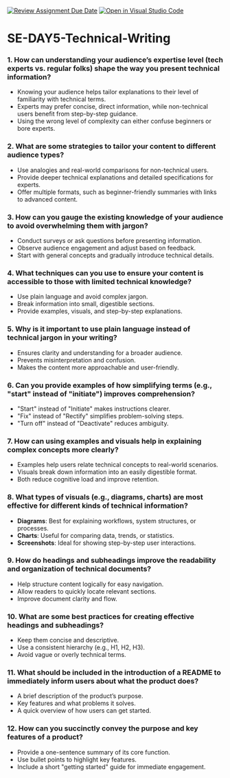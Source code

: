 [![Review Assignment Due Date](https://classroom.github.com/assets/deadline-readme-button-22041afd0340ce965d47ae6ef1cefeee28c7c493a6346c4f15d667ab976d596c.svg)](https://classroom.github.com/a/zsAR-pyY)
[![Open in Visual Studio Code](https://classroom.github.com/assets/open-in-vscode-2e0aaae1b6195c2367325f4f02e2d04e9abb55f0b24a779b69b11b9e10269abc.svg)](https://classroom.github.com/online_ide?assignment_repo_id=18588915&assignment_repo_type=AssignmentRepo)
# SE-DAY5-Technical-Writing
### **1. How can understanding your audience’s expertise level (tech experts vs. regular folks) shape the way you present technical information?**  
- Knowing your audience helps tailor explanations to their level of familiarity with technical terms.  
- Experts may prefer concise, direct information, while non-technical users benefit from step-by-step guidance.  
- Using the wrong level of complexity can either confuse beginners or bore experts.  

### **2. What are some strategies to tailor your content to different audience types?**  
- Use analogies and real-world comparisons for non-technical users.  
- Provide deeper technical explanations and detailed specifications for experts.  
- Offer multiple formats, such as beginner-friendly summaries with links to advanced content.  

### **3. How can you gauge the existing knowledge of your audience to avoid overwhelming them with jargon?**  
- Conduct surveys or ask questions before presenting information.  
- Observe audience engagement and adjust based on feedback.  
- Start with general concepts and gradually introduce technical details.  

### **4. What techniques can you use to ensure your content is accessible to those with limited technical knowledge?**  
- Use plain language and avoid complex jargon.  
- Break information into small, digestible sections.  
- Provide examples, visuals, and step-by-step explanations.  

### **5. Why is it important to use plain language instead of technical jargon in your writing?**  
- Ensures clarity and understanding for a broader audience.  
- Prevents misinterpretation and confusion.  
- Makes the content more approachable and user-friendly.  

### **6. Can you provide examples of how simplifying terms (e.g., "start" instead of "initiate") improves comprehension?**  
- "Start" instead of "Initiate" makes instructions clearer.  
- "Fix" instead of "Rectify" simplifies problem-solving steps.  
- "Turn off" instead of "Deactivate" reduces ambiguity.  

### **7. How can using examples and visuals help in explaining complex concepts more clearly?**  
- Examples help users relate technical concepts to real-world scenarios.  
- Visuals break down information into an easily digestible format.  
- Both reduce cognitive load and improve retention.  

### **8. What types of visuals (e.g., diagrams, charts) are most effective for different kinds of technical information?**  
- **Diagrams**: Best for explaining workflows, system structures, or processes.  
- **Charts**: Useful for comparing data, trends, or statistics.  
- **Screenshots**: Ideal for showing step-by-step user interactions.  

### **9. How do headings and subheadings improve the readability and organization of technical documents?**  
- Help structure content logically for easy navigation.  
- Allow readers to quickly locate relevant sections.  
- Improve document clarity and flow.  

### **10. What are some best practices for creating effective headings and subheadings?**  
- Keep them concise and descriptive.  
- Use a consistent hierarchy (e.g., H1, H2, H3).  
- Avoid vague or overly technical terms.  

### **11. What should be included in the introduction of a README to immediately inform users about what the product does?**  
- A brief description of the product’s purpose.  
- Key features and what problems it solves.  
- A quick overview of how users can get started.  

### **12. How can you succinctly convey the purpose and key features of a product?**  
- Provide a one-sentence summary of its core function.  
- Use bullet points to highlight key features.  
- Include a short "getting started" guide for immediate engagement.
